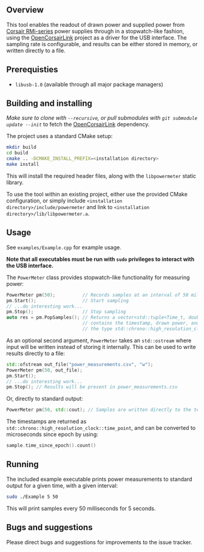 ## Overview

This tool enables the readout of drawn power and supplied power from [Corsair RMi-series](https://www.corsair.com/us/en/Power/Plug-Type/rmi-series-config/p/CP-9020082-NA) power supplies through in a stopwatch-like fashion, using the [OpenCorsairLink](https://github.com/audiohacked/OpenCorsairLink) project as a driver for the USB interface.
The sampling rate is configurable, and results can be either stored in memory, or written directly to a file.

## Prerequisties

-  ``libusb-1.0`` (available through all major package managers)

## Building and installing

_Make sure to clone with `--recursive`, or pull submodules with `git submodule update --init`_ to fetch the [OpenCorsairLink](https://github.com/audiohacked/OpenCorsairLink) dependency.

The project uses a standard CMake setup:
```bash
mkdir build
cd build
cmake .. -DCMAKE_INSTALL_PREFIX=<installation directory>
make install
```

This will install the required header files, along with the `libpowermeter` static library.

To use the tool within an existing project, either use the provided CMake configuration, or simply include `<installation directory>/include/powermeter` and link to `<installation directory>/lib/libpowermeter.a`.

## Usage

See `examples/Example.cpp` for example usage.

**Note that all executables must be run with `sudo` privileges to interact with the USB interface.**

The `PowerMeter` class provides stopwatch-like functionality for measuring power:

```cpp
PowerMeter pm(50);          // Records samples at an interval of 50 milliseconds
pm.Start();                 // Start sampling
// ...do interesting work...
pm.Stop();                  // Stop sampling
auto res = pm.PopSamples(); // Returns a vector<std::tuple<Time_t, double, double>>, where each entry
                            // contains the timestamp, drawn power, and supplied power, and Time_t is
                            // the type std::chrono::high_resolution_clock::time_point
```

As an optional second argument, `PowerMeter` takes an `std::ostream` where input will be written instead of storing it internally. This can be used to write results directly to a file:

```cpp
std::ofstream out_file("power_measurements.csv", "w");
PowerMeter pm(50, out_file);
pm.Start();
// ...do interesting work...
pm.Stop(); // Results will be present in power_measurements.csv
```

Or, directly to standard output:

```cpp
PowerMeter pm(50, std::cout); // Samples are written directly to the terminal/standard out
```

The timestamps are returned as `std::chrono::high_resolution_clock::time_point`, and can be converted to microseconds since epoch by using:

```cpp
sample.time_since_epoch().count()
```

## Running

The included example executable prints power measurements to standard output for a given time, with a given interval:
```bash
sudo ./Example 5 50
```
This will print samples every 50 milliseconds for 5 seconds.

## Bugs and suggestions

Please direct bugs and suggestions for improvements to the issue tracker.
